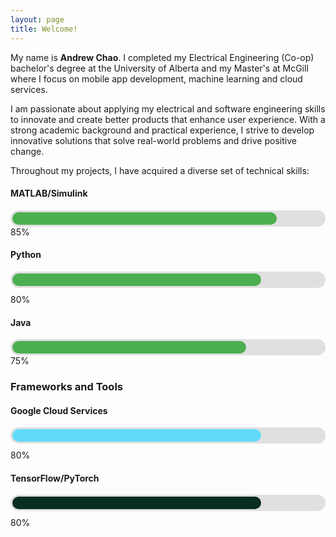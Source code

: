 ```yaml
---
layout: page
title: Welcome!
---
```


<head>
  <link rel="stylesheet" href="https://cdnjs.cloudflare.com/ajax/libs/font-awesome/6.0.0-beta3/css/all.min.css">
</head>

My name is **Andrew Chao**. I completed my Electrical Engineering (Co-op) bachelor's degree at the University of Alberta and my Master's at McGill where I focus on mobile app development, machine learning and cloud services.

I am passionate about applying my electrical and software engineering skills to innovate and create better products that enhance user experience. With a strong academic background and practical experience, I strive to develop innovative solutions that solve real-world problems and drive positive change. 

Throughout my projects, I have acquired a diverse set of technical skills: 


#### MATLAB/Simulink <i class="fab fa-matlab"></i>
<div style="background-color: #e0e0e0; border-radius: 25px; padding: 3px;">
  <div style="width: 85%; background-color: #4caf50; height: 20px; border-radius: 25px;"></div>
</div>
85%

#### Python <i class="fab fa-python"></i>
<div style="background-color: #e0e0e0; border-radius: 25px; padding: 3px; margin-bottom: 10px;">
  <div style="width: 80%; background-color: #4caf50; height: 20px; border-radius: 25px;"></div>
</div>
80%

#### Java <i class="fab fa-java"></i>
<div style="background-color: #e0e0e0; border-radius: 25px; padding: 3px;">
  <div style="width:75%; background-color: #4caf50; height: 20px; border-radius: 25px;"></div>
</div>
75%


### Frameworks and Tools

#### Google Cloud Services 
<div style="background-color: #e0e0e0; border-radius: 25px; padding: 3px; margin-bottom: 10px;">
  <div style="width: 80%; background-color: #61dafb; height: 20px; border-radius: 25px;"></div>
</div>
80%

#### TensorFlow/PyTorch 
<div style="background-color: #e0e0e0; border-radius: 25px; padding: 3px; margin-bottom: 10px;">
  <div style="width: 80%; background-color: #092e20; height: 20px; border-radius: 25px;"></div>
</div>
80%

